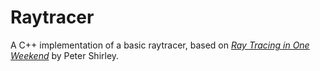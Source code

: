 # Raytracer

A C++ implementation of a basic raytracer, based on [_Ray Tracing in One Weekend_](https://raytracing.github.io/books/RayTracingInOneWeekend.html) by Peter Shirley.
